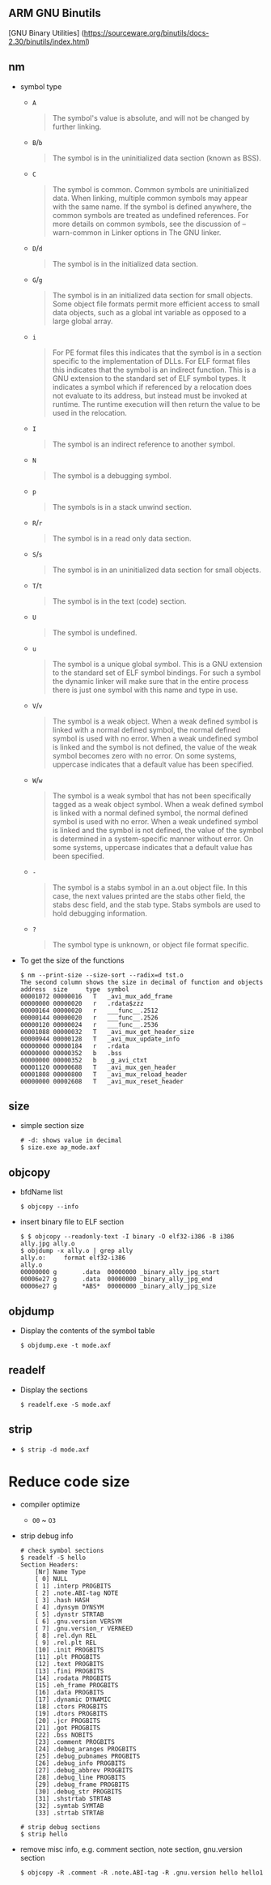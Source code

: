 ARM GNU Binutils
---
[GNU Binary Utilities] (https://sourceware.org/binutils/docs-2.30/binutils/index.html)

## nm
+ symbol type
    - `A`
        > The symbol's value is absolute, and will not be changed by further linking.

    - `B`/`b`
        > The symbol is in the uninitialized data section (known as BSS).

    - `C`
        > The symbol is common. Common symbols are uninitialized data. When linking, multiple common symbols may appear with the same name. If the symbol is defined anywhere, the common symbols are treated as undefined references. For more details on common symbols, see the discussion of –warn-common in Linker options in The GNU linker.

    - `D`/`d`
        > The symbol is in the initialized data section.

    - `G`/`g`
        > The symbol is in an initialized data section for small objects. Some object file formats permit more efficient access to small data objects, such as a global int variable as opposed to a large global array.

    - `i`
        > For PE format files this indicates that the symbol is in a section specific to the implementation of DLLs. For ELF format files this indicates that the symbol is an indirect function. This is a GNU extension to the standard set of ELF symbol types. It indicates a symbol which if referenced by a relocation does not evaluate to its address, but instead must be invoked at runtime. The runtime execution will then return the value to be used in the relocation.

    - `I`
        > The symbol is an indirect reference to another symbol.

    - `N`
        > The symbol is a debugging symbol.

    - `p`
        > The symbols is in a stack unwind section.

    - `R`/`r`
        > The symbol is in a read only data section.

    - `S`/`s`
        > The symbol is in an uninitialized data section for small objects.

    - `T`/`t`
        > The symbol is in the text (code) section.

    - `U`
        > The symbol is undefined.

    - `u`
        > The symbol is a unique global symbol. This is a GNU extension to the standard set of ELF symbol bindings. For such a symbol the dynamic linker will make sure that in the entire process there is just one symbol with this name and type in use.

    - `V`/`v`
        > The symbol is a weak object. When a weak defined symbol is linked with a normal defined symbol, the normal defined symbol is used with no error. When a weak undefined symbol is linked and the symbol is not defined, the value of the weak symbol becomes zero with no error. On some systems, uppercase indicates that a default value has been specified.

    - `W`/`w`
        > The symbol is a weak symbol that has not been specifically tagged as a weak object symbol. When a weak defined symbol is linked with a normal defined symbol, the normal defined symbol is used with no error. When a weak undefined symbol is linked and the symbol is not defined, the value of the symbol is determined in a system-specific manner without error. On some systems, uppercase indicates that a default value has been specified.

    - `-`
        > The symbol is a stabs symbol in an a.out object file. In this case, the next values printed are the stabs other field, the stabs desc field, and the stab type. Stabs symbols are used to hold debugging information.

    - `?`
        > The symbol type is unknown, or object file format specific.

+ To get the size of the functions
    ```
    $ nm --print-size --size-sort --radix=d tst.o
    The second column shows the size in decimal of function and objects
    address  size     type  symbol
    00001072 00000016   T   _avi_mux_add_frame
    00000000 00000020   r   .rdata$zzz
    00000164 00000020   r   ___func__.2512
    00000144 00000020   r   ___func__.2526
    00000120 00000024   r   ___func__.2536
    00001088 00000032   T   _avi_mux_get_header_size
    00000944 00000128   T   _avi_mux_update_info
    00000000 00000184   r   .rdata
    00000000 00000352   b   .bss
    00000000 00000352   b   _g_avi_ctxt
    00001120 00000688   T   _avi_mux_gen_header
    00001808 00000800   T   _avi_mux_reload_header
    00000000 00002608   T   _avi_mux_reset_header    
    ```
    
## size
+ simple section size
    ```
    # -d: shows value in decimal
    $ size.exe ap_mode.axf
    ```

## objcopy
+ bfdName list

    ```
    $ objcopy --info
    ```
    
+ insert binary file to ELF section

    ```
    $ $ objcopy --readonly-text -I binary -O elf32-i386 -B i386 ally.jpg ally.o
    $ objdump -x ally.o | grep ally
    ally.o:     format elf32-i386
    ally.o
    00000000 g       .data  00000000 _binary_ally_jpg_start
    00006e27 g       .data  00000000 _binary_ally_jpg_end
    00006e27 g       *ABS*  00000000 _binary_ally_jpg_size
    ```

## objdump
+ Display the contents of the symbol table

    ```
    $ objdump.exe -t mode.axf
    ```

## readelf
+ Display the sections

    ```
    $ readelf.exe -S mode.axf
    ```

## strip
+
    ```
    $ strip -d mode.axf
    ```



# Reduce code size
+ compiler optimize
    - `O0` ~ `O3`

+ strip debug info
    ```
    # check symbol sections
    $ readelf -S hello
    Section Headers:
        [Nr] Name Type
        [ 0] NULL
        [ 1] .interp PROGBITS
        [ 2] .note.ABI-tag NOTE
        [ 3] .hash HASH
        [ 4] .dynsym DYNSYM
        [ 5] .dynstr STRTAB
        [ 6] .gnu.version VERSYM
        [ 7] .gnu.version_r VERNEED
        [ 8] .rel.dyn REL
        [ 9] .rel.plt REL
        [10] .init PROGBITS
        [11] .plt PROGBITS
        [12] .text PROGBITS
        [13] .fini PROGBITS
        [14] .rodata PROGBITS
        [15] .eh_frame PROGBITS
        [16] .data PROGBITS
        [17] .dynamic DYNAMIC
        [18] .ctors PROGBITS
        [19] .dtors PROGBITS
        [20] .jcr PROGBITS
        [21] .got PROGBITS
        [22] .bss NOBITS
        [23] .comment PROGBITS
        [24] .debug_aranges PROGBITS
        [25] .debug_pubnames PROGBITS
        [26] .debug_info PROGBITS
        [27] .debug_abbrev PROGBITS
        [28] .debug_line PROGBITS
        [29] .debug_frame PROGBITS
        [30] .debug_str PROGBITS
        [31] .shstrtab STRTAB
        [32] .symtab SYMTAB
        [33] .strtab STRTAB

    # strip debug sections
    $ strip hello
    ```
+ remove misc info, e.g. comment section, note section, gnu.version section
    ```
    $ objcopy -R .comment -R .note.ABI-tag -R .gnu.version hello hello1
    ```


